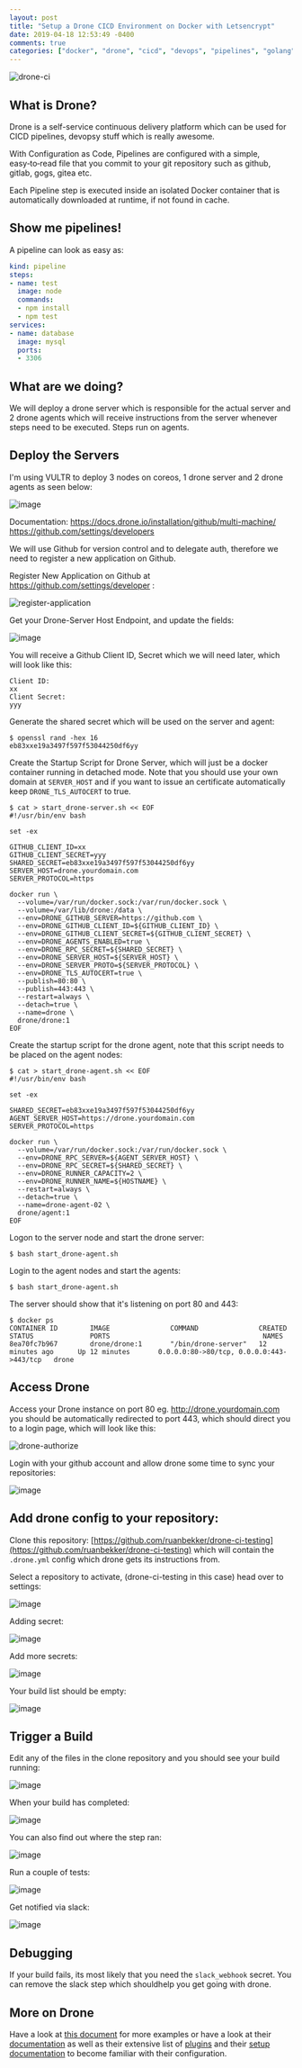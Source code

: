```yaml
---
layout: post
title: "Setup a Drone CICD Environment on Docker with Letsencrypt"
date: 2019-04-18 12:53:49 -0400
comments: true
categories: ["docker", "drone", "cicd", "devops", "pipelines", "golang"] 
---
```


![drone-ci](https://user-images.githubusercontent.com/567298/56378979-ed313500-620e-11e9-9ac0-4fcd1df803e8.png)


## What is Drone?

Drone is a self-service continuous delivery platform which can be used for CICD pipelines, devopsy stuff which is really awesome.

With Configuration as Code, Pipelines are configured with a simple, easy‑to‑read file that you commit to your git repository such as github, gitlab, gogs, gitea etc.

Each Pipeline step is executed inside an isolated Docker container that is automatically downloaded at runtime, if not found in cache.

## Show me pipelines!

A pipeline can look as easy as:

```yaml
kind: pipeline
steps:
- name: test
  image: node
  commands:
  - npm install
  - npm test
services:
- name: database
  image: mysql
  ports:
  - 3306
```

## What are we doing?

We will deploy a drone server which is responsible for the actual server and 2 drone agents which will receive instructions from the server whenever steps need to be executed. Steps run on agents.

## Deploy the Servers

I'm using VULTR to deploy 3 nodes on coreos, 1 drone server and 2 drone agents as seen below:

![image](https://user-images.githubusercontent.com/567298/56371668-d0403600-61fd-11e9-8396-01c07c136518.png)

Documentation:
https://docs.drone.io/installation/github/multi-machine/
https://github.com/settings/developers

We will use Github for version control and to delegate auth, therefore we need to register a new application on Github.

Register New Application on Github at https://github.com/settings/developer :

![register-application](https://user-images.githubusercontent.com/567298/56375985-22398980-6207-11e9-911d-9595f8f85db9.png)

Get your Drone-Server Host Endpoint, and update the fields:

![image](https://user-images.githubusercontent.com/567298/56374721-287a3680-6204-11e9-837f-a7751651c29a.png)


You will receive a Github Client ID, Secret which we will need later, which will look like this:

```
Client ID:
xx
Client Secret:
yyy
```

Generate the shared secret which will be used on the server and agent:

```
$ openssl rand -hex 16
eb83xxe19a3497f597f53044250df6yy
```

Create the Startup Script for Drone Server, which will just be a docker container running in detached mode. Note that you should use your own domain at `SERVER_HOST` and if you want to issue an certificate automatically keep `DRONE_TLS_AUTOCERT` to true.

```
$ cat > start_drone-server.sh << EOF
#!/usr/bin/env bash

set -ex

GITHUB_CLIENT_ID=xx
GITHUB_CLIENT_SECRET=yyy
SHARED_SECRET=eb83xxe19a3497f597f53044250df6yy
SERVER_HOST=drone.yourdomain.com
SERVER_PROTOCOL=https

docker run \
  --volume=/var/run/docker.sock:/var/run/docker.sock \
  --volume=/var/lib/drone:/data \
  --env=DRONE_GITHUB_SERVER=https://github.com \
  --env=DRONE_GITHUB_CLIENT_ID=${GITHUB_CLIENT_ID} \
  --env=DRONE_GITHUB_CLIENT_SECRET=${GITHUB_CLIENT_SECRET} \
  --env=DRONE_AGENTS_ENABLED=true \
  --env=DRONE_RPC_SECRET=${SHARED_SECRET} \
  --env=DRONE_SERVER_HOST=${SERVER_HOST} \
  --env=DRONE_SERVER_PROTO=${SERVER_PROTOCOL} \
  --env=DRONE_TLS_AUTOCERT=true \
  --publish=80:80 \
  --publish=443:443 \
  --restart=always \
  --detach=true \
  --name=drone \
  drone/drone:1
EOF
```

Create the startup script for the drone agent, note that this script needs to be placed on the agent nodes:

```
$ cat > start_drone-agent.sh << EOF
#!/usr/bin/env bash

set -ex

SHARED_SECRET=eb83xxe19a3497f597f53044250df6yy
AGENT_SERVER_HOST=https://drone.yourdomain.com
SERVER_PROTOCOL=https

docker run \
  --volume=/var/run/docker.sock:/var/run/docker.sock \
  --env=DRONE_RPC_SERVER=${AGENT_SERVER_HOST} \
  --env=DRONE_RPC_SECRET=${SHARED_SECRET} \
  --env=DRONE_RUNNER_CAPACITY=2 \
  --env=DRONE_RUNNER_NAME=${HOSTNAME} \
  --restart=always \
  --detach=true \
  --name=drone-agent-02 \
  drone/agent:1
EOF
```

Logon to the server node and start the drone server:

```
$ bash start_drone-agent.sh
```

Login to the agent nodes and start the agents:

```
$ bash start_drone-agent.sh
```

The server should show that it's listening on port 80 and 443:

```
$ docker ps
CONTAINER ID        IMAGE               COMMAND               CREATED             STATUS              PORTS                                      NAMES
8ea70fc7b967        drone/drone:1       "/bin/drone-server"   12 minutes ago      Up 12 minutes       0.0.0.0:80->80/tcp, 0.0.0.0:443->443/tcp   drone
```

## Access Drone

Access your Drone instance on port 80 eg. http://drone.yourdomain.com you should be automatically redirected to port 443, which should direct you to a login page, which will look like this:

![drone-authorize](https://user-images.githubusercontent.com/567298/56375632-5eb8b580-6206-11e9-9ae8-92b2cd29abec.png)

Login with your github account and allow drone some time to sync your repositories:


![image](https://user-images.githubusercontent.com/567298/56373131-9e7c9e80-6200-11e9-83ce-e486b399468e.png)


## Add drone config to your repository:

Clone this repository: [https://github.com/ruanbekker/drone-ci-testing](https://github.com/ruanbekker/drone-ci-testing) which will contain the `.drone.yml` config which drone gets its instructions from.

Select a repository to activate, (drone-ci-testing in this case) head over to settings:

![image](https://user-images.githubusercontent.com/567298/56373298-f1565600-6200-11e9-8262-ac3162fed4f2.png)

Adding secret:

![image](https://user-images.githubusercontent.com/567298/56373209-c5d36b80-6200-11e9-90de-68c131480672.png)

Add more secrets:

![image](https://user-images.githubusercontent.com/567298/56373443-3da19600-6201-11e9-85a9-083bfcbd604a.png)

Your build list should be empty:

![image](https://user-images.githubusercontent.com/567298/56373533-6fb2f800-6201-11e9-8fa0-ab05e546c36e.png)

## Trigger a Build

Edit any of the files in the clone repository and you should see your build running:

![image](https://user-images.githubusercontent.com/567298/56374465-85c1b800-6203-11e9-8542-acd1d5729447.png)

When your build has completed:

![image](https://user-images.githubusercontent.com/567298/56374511-a25df000-6203-11e9-9eb8-d94a777a8b4a.png)

You can also find out where the step ran:

![image](https://user-images.githubusercontent.com/567298/56374667-084a7780-6204-11e9-9c5b-6672f6882411.png)

Run a couple of tests:

![image](https://user-images.githubusercontent.com/567298/56376356-e3f09a00-6207-11e9-8ca0-16e06e7c0379.png)

Get notified via slack:

![image](https://user-images.githubusercontent.com/567298/56376376-eeab2f00-6207-11e9-9af9-194cb5a3023b.png)

## Debugging

If your build fails, its most likely that you need the `slack_webhook` secret. You can remove the slack step which shouldhelp you get going with drone.

## More on Drone


Have a look at [this document](https://github.com/ruanbekker/drone-ci-testing/blob/master/README.md) for more examples or have a look at their [documentation](https://docs.drone.io/) as well as their extensive list of [plugins](http://plugins.drone.io/) and their [setup documentation](https://docs.drone.io/installation/github/multi-machine/) to become familiar with their configuration.


